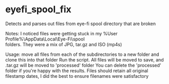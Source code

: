# eyefi_spool_fix
Detects and parses out files from eye-fi spool directory that are broken

Notes: I noticed files were getting stuck in my %User Profile%\AppData\Local\Eye-Fi\spool\
 folders. They were a mix of JPG, tar.gz and ISO (mp4s)

Usage: move all files from each of the subdirectories to a new folder and clone this into that folder
 Run the script. All files will be moved to save, and .tar.gz will be moved to 'processed' folder
 You can delete the 'processed' folder if you're happy with the results.
 Files should retain all original filestamp dates, I did the best to ensure filenames were satisfactory
